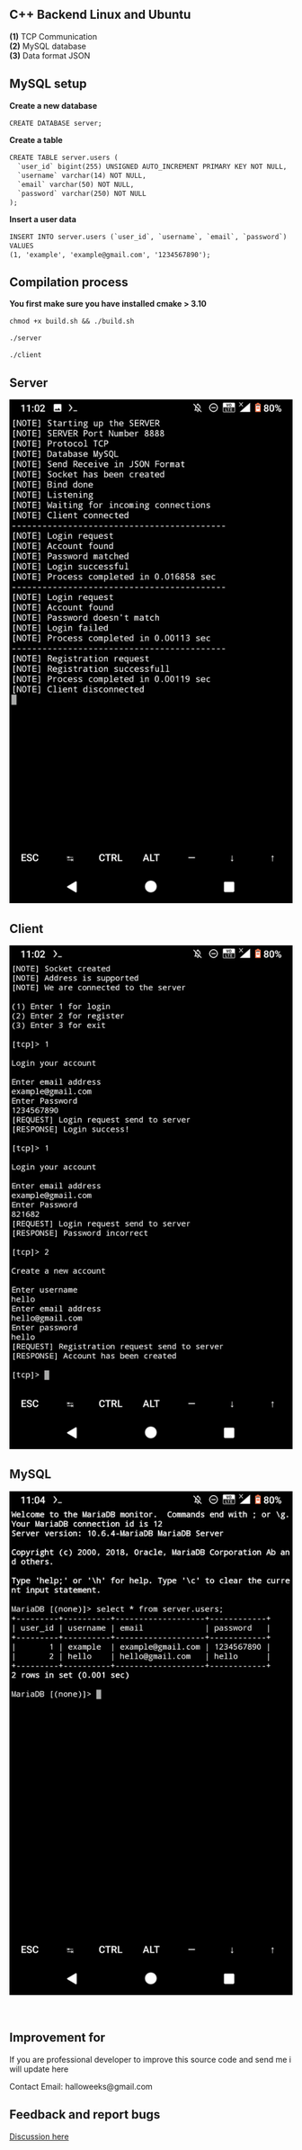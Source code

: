 <h2> C++ Backend Linux and Ubuntu</h2>

<b>(1)</b> TCP Communication</br>
<b>(2)</b> MySQL database</br>
<b>(3)</b> Data format JSON</br>

<h2>MySQL setup</h2>
<p><b>Create a new database</b></p>

```
CREATE DATABASE server;
```

<p><b>Create a table</b><p>
  
``` 
CREATE TABLE server.users (
  `user_id` bigint(255) UNSIGNED AUTO_INCREMENT PRIMARY KEY NOT NULL,
  `username` varchar(14) NOT NULL,
  `email` varchar(50) NOT NULL,
  `password` varchar(250) NOT NULL
);
```
<p><b>Insert a user data</b></p>

```
INSERT INTO server.users (`user_id`, `username`, `email`, `password`) VALUES
(1, 'example', 'example@gmail.com', '1234567890');
```



<h2> Compilation process </h2>
<p><b>You first make sure you have installed cmake > 3.10</b></p>

```
chmod +x build.sh && ./build.sh
```

```
./server
```

```
./client
```


<h2>Server</h2>

![alt text](https://raw.githubusercontent.com/halloweeks/cpp-backend/main/images/Screenshot_20220204-110257.png)

<h2>Client</h2>

![alt text](https://github.com/halloweeks/cpp-backend/blob/main/images/Screenshot_20220204-110238.png?raw=true)

<h2>MySQL</h2>

![alt text](https://github.com/halloweeks/cpp-backend/blob/main/images/Screenshot_20220204-110453.png?raw=true)


<br>
<h2> Improvement for</h2>
<p>If you are professional developer to improve this source code and send me i will update here</p>
<p>Contact Email: halloweeks@gmail.com</p>

<h2>Feedback and report bugs</h2>
<a href="https://github.com/halloweeks/cpp-backend/discussions/">Discussion here</a>

